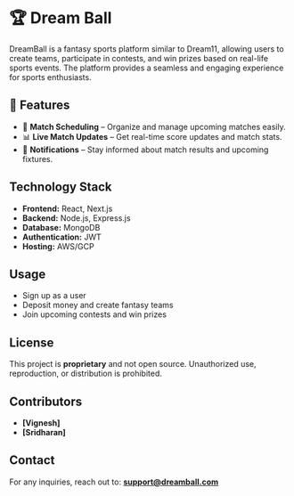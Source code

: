 # 🏆 Dream Ball

DreamBall is a fantasy sports platform similar to Dream11, allowing users to create teams, participate in contests, and win prizes based on real-life sports events. The platform provides a seamless and engaging experience for sports enthusiasts.

## 🚀 Features  
- 📅 **Match Scheduling** – Organize and manage upcoming matches easily.  
- 📊 **Live Match Updates** – Get real-time score updates and match stats.  
- 📢 **Notifications** – Stay informed about match results and upcoming fixtures. 


## Technology Stack
- **Frontend:** React, Next.js
- **Backend:** Node.js, Express.js
- **Database:** MongoDB
- **Authentication:** JWT
- **Hosting:** AWS/GCP


## Usage
- Sign up as a user
- Deposit money and create fantasy teams
- Join upcoming contests and win prizes

## License
This project is **proprietary** and not open source. Unauthorized use, reproduction, or distribution is prohibited.

## Contributors
- **[Vignesh]**
- **[Sridharan]**

## Contact
For any inquiries, reach out to: **support@dreamball.com**

